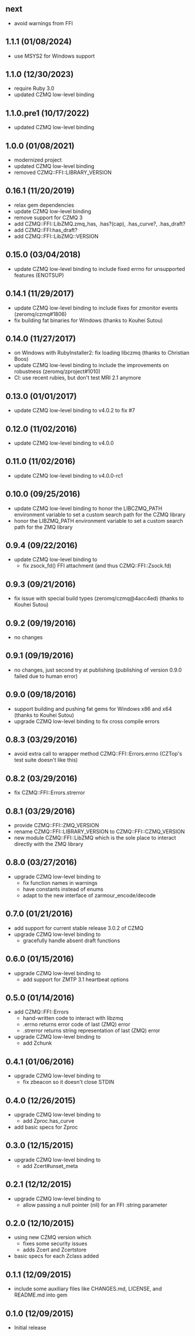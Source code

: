 next
-----
* avoid warnings from FFI

1.1.1 (01/08/2024)
-----
* use MSYS2 for Windows support

1.1.0 (12/30/2023)
-----
* require Ruby 3.0
* updated CZMQ low-level binding

1.1.0.pre1 (10/17/2022)
-----
* updated CZMQ low-level binding

1.0.0 (01/08/2021)
-----
* modernized project
* updated CZMQ low-level binding
* removed CZMQ::FFI::LIBRARY_VERSION

0.16.1 (11/20/2019)
-----
* relax gem dependencies
* update CZMQ low-level binding
* remove support for CZMQ 3
* add CZMQ::FFI::LibZMQ.zmq_has, .has?(cap), .has_curve?, .has_draft?
* add CZMQ::FFI:has_draft?
* add CZMQ::FFI::LibZMQ::VERSION

0.15.0 (03/04/2018)
-----
* update CZMQ low-level binding to include fixed errno for unsupported features (ENOTSUP)

0.14.1 (11/29/2017)
-----
* update CZMQ low-level binding to include fixes for zmonitor events
  (zeromq/czmq#1806)
* fix building fat binaries for Windows (thanks to Kouhei Sutou)

0.14.0 (11/27/2017)
-----
* on Windows with RubyInstaller2: fix loading libczmq
  (thanks to Christian Boos)
* update CZMQ low-level binding to include the improvements on robustness
  (zeromq/zproject#1010)
* CI: use recent rubies, but don't test MRI 2.1 anymore

0.13.0 (01/01/2017)
-----
* update CZMQ low-level binding to v4.0.2 to fix #7

0.12.0 (11/02/2016)
-----
* update CZMQ low-level binding to v4.0.0

0.11.0 (11/02/2016)
-----
* update CZMQ low-level binding to v4.0.0-rc1

0.10.0 (09/25/2016)
-----
* update CZMQ low-level binding to honor the LIBCZMQ_PATH environment variable
  to set a custom search path for the CZMQ library
* honor the LIBZMQ_PATH environment variable to set a custom search path for
  the ZMQ library

0.9.4 (09/22/2016)
-----
* update CZMQ low-level binding to
  - fix zsock_fd() FFI attachment (and thus CZMQ::FFI::Zsock.fd)

0.9.3 (09/21/2016)
-----
* fix issue with special build types (zeromq/czmq@4acc4ed)
  (thanks to Kouhei Sutou)

0.9.2 (09/19/2016)
-----
* no changes

0.9.1 (09/19/2016)
-----
* no changes, just second try at publishing (publishing of version 0.9.0 failed
  due to human error)

0.9.0 (09/18/2016)
-----
* support building and pushing fat gems for Windows x86 and x64
  (thanks to Kouhei Sutou)
* upgrade CZMQ low-level binding to fix cross compile errors

0.8.3 (03/29/2016)
-----
* avoid extra call to wrapper method CZMQ::FFI::Errors.errno (CZTop's test
  suite doesn't like this)

0.8.2 (03/29/2016)
-----
* fix CZMQ::FFI::Errors.strerror

0.8.1 (03/29/2016)
-----
* provide CZMQ::FFI::ZMQ_VERSION
* rename CZMQ::FFI::LIBRARY_VERSION to CZMQ::FFI::CZMQ_VERSION
* new module CZMQ::FFI::LibZMQ which is the sole place to interact directly
  with the ZMQ library

0.8.0 (03/27/2016)
-----
* upgrade CZMQ low-level binding to
  - fix function names in warnings
  - have constants instead of enums
  - adapt to the new interface of zarmour_encode/decode

0.7.0 (01/21/2016)
-----
* add support for current stable release 3.0.2 of CZMQ
* upgrade CZMQ low-level binding to
  - gracefully handle absent draft functions

0.6.0 (01/15/2016)
-----
* upgrade CZMQ low-level binding to
  - add support for ZMTP 3.1 heartbeat options

0.5.0 (01/14/2016)
-----
* add CZMQ::FFI::Errors
  - hand-written code to interact with libzmq
  - .errno returns error code of last (ZMQ) error
  - .strerror returns string representation of last (ZMQ) error
* upgrade CZMQ low-level binding to
  - add Zchunk

0.4.1 (01/06/2016)
-----
* upgrade CZMQ low-level binding to
  - fix zbeacon so it doesn't close STDIN

0.4.0 (12/26/2015)
-----
* upgrade CZMQ low-level binding to
  - add Zproc.has_curve
* add basic specs for Zproc

0.3.0 (12/15/2015)
-----
* upgrade CZMQ low-level binding to
  - add Zcert#unset_meta

0.2.1 (12/12/2015)
-----
* upgrade CZMQ low-level binding to
  - allow passing a null pointer (nil) for an FFI :string parameter

0.2.0 (12/10/2015)
-----
* using new CZMQ version which
  - fixes some security issues
  - adds Zcert and Zcertstore
* basic specs for each Zclass added

0.1.1 (12/09/2015)
-----
* include some auxiliary files like CHANGES.md, LICENSE, and README.md into gem

0.1.0 (12/09/2015)
-----
* Initial release
